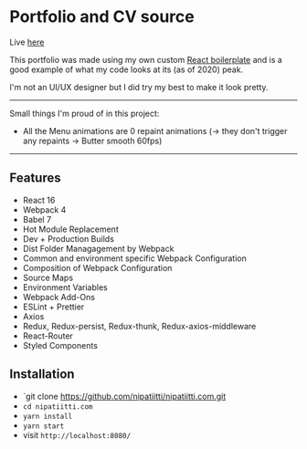 # Portfolio and CV source

Live [here](https://nipatiitti.com)

This portfolio was made using my own custom [React boilerplate](https://github.com/nipatiitti/React-boilerplate) and is a good example of what my code looks at its (as of 2020) peak.

I'm not an UI/UX designer but I did try my best to make it look pretty.

---

Small things I'm proud of in this project:

-   All the Menu animations are 0 repaint animations (-> they don't trigger any repaints -> Butter smooth 60fps)

---

## Features

-   React 16
-   Webpack 4
-   Babel 7
-   Hot Module Replacement
-   Dev + Production Builds
-   Dist Folder Managagement by Webpack
-   Common and environment specific Webpack Configuration
-   Composition of Webpack Configuration
-   Source Maps
-   Environment Variables
-   Webpack Add-Ons
-   ESLint + Prettier
-   Axios
-   Redux, Redux-persist, Redux-thunk, Redux-axios-middleware
-   React-Router
-   Styled Components

## Installation

-   `git clone https://github.com/nipatiitti/nipatiitti.com.git
-   `cd nipatiitti.com`
-   `yarn install`
-   `yarn start`
-   visit `http://localhost:8080/`
